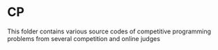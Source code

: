 # CP
This folder contains various source codes of competitive programming problems from several competition and online judges
